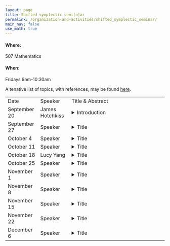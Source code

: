 ```yaml
---
layout: page
title: Shifted symplectic semi[n]ar
permalink: /organization-and-activities/shifted_symplectic_seminar/
main_nav: false
use_math: true
---
```

<h4>Where:</h4> 507 Mathematics
<h4>When:</h4> Fridays 9am-10:30am

A tenative list of topics, with references, may be found [here]({{site.baseurl}}/assets/Shifted_Symplectic_Seminar.pdf).

<table>
<tr><td>Date</td> 
	<td>Speaker</td>
	<td style="width:60%">Title & Abstract</td>
	</tr>
<tr><td>September 20</td>
	<td>James Hotchkiss</td>
	<td><details> 
	<summary>Introduction </summary>
	<p class="abstract"><i>Abstract:</i> </p>
	</details></td>
	</tr>
<tr><td>September 27</td>
	<td>Speaker </td>
	<td><details> 
	<summary>Title</summary>
	<p class="abstract"><i>Abstract:</i> </p>
	</details></td>
	</tr>
<tr><td>October 4</td>
	<td>Speaker </td>
	<td><details> 
	<summary>Title</summary>
	<p class="abstract"><i>Abstract:</i> </p>
	</details></td>
	</tr>
<tr><td>October 11</td>
	<td>Speaker </td>
	<td><details> 
	<summary>Title</summary>
	<p class="abstract"><i>Abstract:</i>  </p>
	</details></td>
	</tr>
<tr><td>October 18</td>
	<td>Lucy Yang </td>
	<td><details> 
	<summary>Title</summary>
	<p class="abstract"><i>Abstract:</i>  </p>
	</details></td>
	</tr>
<tr><td>October 25</td>
	<td>Speaker </td>
	<td><details> 
	<summary>Title</summary>
	<p class="abstract"><i>Abstract:</i>  </p>
	</details></td>
	</tr>
<tr><td>November 1</td>
	<td>Speaker </td>
	<td><details> 
	<summary>Title</summary>
	<p class="abstract"><i>Abstract:</i> </p>
	</details></td>
	</tr>
<tr><td>November 8</td>
	<td>Speaker </td>
	<td><details> 
	<summary>Title</summary>
	<p class="abstract"><i>Abstract:</i> </p>
	</details></td>
	</tr>
<tr><td>November 15</td>
	<td>Speaker </td>
	<td><details> 
	<summary>Title</summary>
	<p class="abstract"><i>Abstract:</i> </p>
	</details></td>
	</tr>
<tr><td>November 22</td>
	<td>Speaker </td>
	<td><details> 
	<summary>Title</summary>
	<p class="abstract"><i>Abstract:</i> </p>
	</details></td>
	</tr>
<tr><td>December 6</td>
	<td>Speaker </td>
	<td><details> 
	<summary>Title</summary>
	<p class="abstract"><i>Abstract:</i> </p>
	</details></td>
	</tr>
</table>
